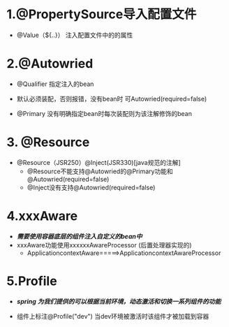 # 1.@PropertySource导入配置文件

*  @Value（${..}）    注入配置文件中的的属性

# 2.@Autowried

* @Qualifier  指定注入的bean

* 默认必须装配，否则报错，没有bean时 可Autowried(required=false)

* @Primary  没有明确指定bean时每次装配则为该注解修饰的bean

# 3. @Resource

* @Resource（JSR250）@Inject(JSR330)[java规范的注解]
  * @Resource不能支持@Autowried的@Primary功能和@Autowried(required=false)
  * @Inject没有支持@Autowried(required=false)

# 4.xxxAware

* ***需要使用容器底层的组件注入自定义的bean中***
* xxxAware功能使用xxxxxxAwareProcessor (后置处理器实现的)
  * ApplicationcontextAware=====>ApplicationcontextAwareProcessor 

# 5.Profile

* ***spring 为我们提供的可以根据当前环境，动态激活和切换一系列组件的功能***

* 组件上标注@Profile("dev") 当dev环境被激活时该组件才被加载到容器
